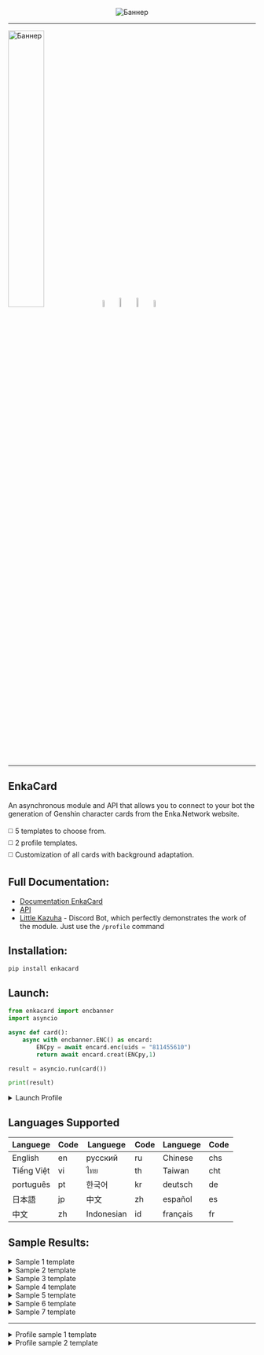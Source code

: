 <p align="center">
 <img src="https://github.com/DEViantUA/EnkaCard/blob/main/readmeFile/BannerCard.png?raw=true" alt="Баннер"/>
</p>

____
<img src="https://github.com/DEViantUA/EnkaCard/blob/main/readmeFile/Shablon_01.png?raw=true" width = 38% alt="Баннер"/>[<img src="https://github.com/DEViantUA/EnkaCard/blob/main/readmeFile/white/Shablon_02.png?raw=true" width = 6% alt="Баннер"/>](https://pypi.org/project/enkacard/) [<img src="https://github.com/DEViantUA/EnkaCard/blob/main/readmeFile/white/Shablon_03.png?raw=true" width = 7% alt="Баннер"/>](https://discord.gg/shRUCDt4)[<img src="https://github.com/DEViantUA/EnkaCard/blob/main/readmeFile/white/Shablon_04.png?raw=true" width = 7% alt="Баннер"/>](https://github.com/DEViantUA/EnkaCard)[<img src="https://github.com/DEViantUA/EnkaCard/blob/main/readmeFile/white/Shablon_05.png?raw=true" width = 6% alt="Баннер"/>](https://enka.network/)
____

## EnkaCard
An asynchronous module and API that allows you to connect to your bot the generation of Genshin character cards from the Enka.Network website. <br><br>
:white_medium_square: 5 templates to choose from.<br>
:white_medium_square: 2 profile templates.<br>
:white_medium_square: Customization of all cards with background adaptation.

## Full Documentation:
  - [Documentation EnkaCard](https://deviantua.github.io/EnkaCard-Documentation/) 
  - [API](https://deviantua.github.io/EnkaCard-Documentation/async/Other/api/)
  - [Little Kazuha](https://discord.gg/TwuBfDbE) - Discord Bot, which perfectly demonstrates the work of the module. Just use the ```/profile``` command

## Installation:
```
pip install enkacard
```

## Launch:
``` python
from enkacard import encbanner
import asyncio

async def card():
    async with encbanner.ENC() as encard:
        ENCpy = await encard.enc(uids = "811455610")
        return await encard.creat(ENCpy,1)

result = asyncio.run(card()) 

print(result)
```

<details>
<summary>Launch Profile</summary>

``` python
from enkacard import encbanner
import asyncio

async def card():
    async with encbanner.ENC() as encard:
        ENCpy = await encard.enc(uids = "811455610")
        return await encard.profile(ENCpy,1)

result = asyncio.run(card()) 

print(result)
```
</details>

## Languages Supported
| Languege    |  Code   | Languege    |  Code   | Languege    |  Code   |
|-------------|---------|-------------|---------|-------------|---------|
|  English    |     en  |  русский    |     ru  |  Chinese    |    chs  |
|  Tiếng Việt |     vi  |  ไทย        |     th  | Taiwan     |    cht  |
|  português  |     pt  | 한국어      |     kr  | deutsch    |     de  |
|  日本語      |     jp  | 中文        |     zh  | español    |     es  |
|  中文        |     zh  | Indonesian |     id  | français   |     fr  |


## Sample Results:
<details>
<summary>Sample 1 template</summary>
 
[![Adaptation][1]][1]
 
[1]: https://github.com/DEViantUA/EnkaCard/blob/main/readmeFile/7.png?raw=true

[![Without Adaptation][2]][2]
 
[2]: https://github.com/DEViantUA/EnkaCard/blob/main/readmeFile/6.png?raw=true
</details>


<details>
<summary>Sample 2 template</summary>
 
[![Adaptation][3]][3]
 
[3]: https://github.com/DEViantUA/EnkaCard/blob/main/readmeFile/4.png?raw=true
  
</details>


<details>
<summary>Sample 3 template</summary>
 
[![Adaptation][4]][4]
 
[4]: https://github.com/DEViantUA/EnkaCard/blob/main/readmeFile/5.png?raw=true
 
</details>

<details>
<summary>Sample 4 template</summary>
 
[![Without Adaptation MINI INFO][5]][5]
 
[5]: https://github.com/DEViantUA/EnkaCard/blob/main/readmeFile/1.png?raw=true
 
[![Without Adaptation FULL INFO][6]][6]
 
[6]: https://github.com/DEViantUA/EnkaCard/blob/main/readmeFile/2.png?raw=true
 
[![Adaptation MINI INFO][7]][7]
 
[7]: https://github.com/DEViantUA/EnkaCard/blob/main/readmeFile/3.png?raw=true
 
</details>

<details>
<summary>Sample 5 template</summary>
 
[![Adaptation][8]][8]
 
[8]: https://github.com/DEViantUA/EnkaCard/blob/main/readmeFile/10.png?raw=true

[![Without Adaptation][9]][9]
 
[9]: https://github.com/DEViantUA/EnkaCard/blob/main/readmeFile/9.png?raw=true
</details>

<details>
<summary>Sample 6 template</summary>
 
[![Adaptation][11]][11]
 
[11]: https://github.com/DEViantUA/EnkaCard/blob/main/readmeFile/12.png?raw=true

[![Without Adaptation][10]][10]
 
[10]: https://github.com/DEViantUA/EnkaCard/blob/main/readmeFile/13.png?raw=true
 
 [![Display 1-4 characters][12]][12]
 
[12]: https://github.com/DEViantUA/EnkaCard/blob/main/readmeFile/14.png?raw=true
</details>

<details>
<summary>Sample 7 template</summary>
 
[![Adaptation][13]][13]
 
[13]: https://github.com/DEViantUA/EnkaCard/blob/main/readmeFile/15.png?raw=true

[![Without Adaptation][14]][14]
 
[14]: https://github.com/DEViantUA/EnkaCard/blob/main/readmeFile/16.png?raw=true
</details>

---

<details>
<summary>Profile sample 1 template</summary>
 
[![Profile][15]][15]
 
[15]: https://github.com/DEViantUA/EnkaCard/blob/main/readmeFile/8.png?raw=true

</details>

<details>
<summary>Profile sample 2 template</summary>
 
[![Profile][16]][16]
 
[16]: https://github.com/DEViantUA/EnkaCard/blob/main/readmeFile/11.png?raw=true

</details>
